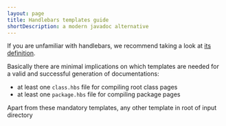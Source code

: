 ```yaml
---
layout: page
title: Handlebars templates guide
shortDescription: a modern javadoc alternative
---
```


If you are unfamiliar with handlebars, we recommend taking a look at 
[its definition](http://handlebarsjs.com/).

Basically there are minimal implications on which templates are needed 
for a valid and successful generation of documentations:

 - at least one `class.hbs` file for compiling root class pages  
 - at least one `package.hbs` file for compiling package pages
   
Apart from these mandatory templates, any other template in root of input
directory 